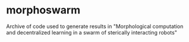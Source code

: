 # morphoswarm
Archive of code used to generate results in "Morphological computation and decentralized learning in a swarm of sterically interacting robots"
